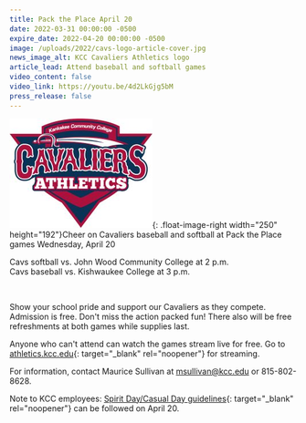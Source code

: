 ```yaml
---
title: Pack the Place April 20
date: 2022-03-31 00:00:00 -0500
expire_date: 2022-04-20 00:00:00 -0500
image: /uploads/2022/cavs-logo-article-cover.jpg
news_image_alt: KCC Cavaliers Athletics logo
article_lead: Attend baseball and softball games
video_content: false
video_link: https://youtu.be/4d2LkGjg5bM
press_release: false
---
```

![](/uploads/2022/cavaliers-250.jpg){: .float-image-right width="250" height="192"}Cheer on Cavaliers baseball and softball at Pack the Place games Wednesday, April 20

Cavs softball vs. John Wood Community College at 2 p.m.<br>Cavs baseball vs. Kishwaukee College at 3 p.m.

&nbsp;

Show your school pride and support our Cavaliers as they compete. Admission is free. Don't miss the action packed fun\! There also will be free refreshments at both games while supplies last.

Anyone who can't attend can watch the games stream live for free. Go to [athletics.kcc.edu](https://athletics.kcc.edu/){: target="_blank" rel="noopener"} for streaming.

​​​​​​For information, contact Maurice Sullivan at [msullivan@kcc.edu](mailto:msullivan@kcc.edu) or 815-802-8628.

Note to KCC employees: [Spirit Day/Casual Day guidelines](https://cdn.kcc.edu/newsroom/2021/pdf/CasualDayGuidelines-for-employees.pdf){: target="_blank" rel="noopener"} can be followed on April 20.
